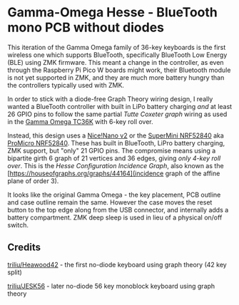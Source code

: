 
# Gamma-Omega Hesse - BlueTooth mono PCB without diodes

This iteration of the Gamma Omega family of 36-key keyboards is the first wireless one
which supports BlueTooth, specifically BlueTooth Low Energy (BLE) using ZMK firmware.
This meant a change in the controller, as even through the Raspberry Pi Pico W boards
might work, their Bluetooth module is not yet supported in ZMK, and they are much more
battery hungry than the controllers typically used with ZMK.

In order to stick with a diode-free Graph Theory wiring design, I really wanted a
BlueTooth controller with built in LiPo battery charging *and* at least 26 GPIO pins
to follow the same partial *Tutte Coxeter graph* wiring as used in the
[Gamma Omega TC36K](../tc36k/README.md) with 6-key roll over.

Instead, this design uses a [Nice!Nano v2](https://nicekeyboards.com/nice-nano)
or the [SuperMini NRF52840](https://kriscables.com/supermini-nrf52840/) aka
[ProMicro NRF52840](https://www.nologo.tech/product/otherboard/NRF52840.html).
These has built in BlueTooth, LiPro battery charging, ZMK support, but "only"
21 GPIO pins. The compromise means using a bipartite girth 6 graph of 21
vertices and 36 edges, giving *only 4-key roll over*. This is the *Hesse
Configuration Incidence Graph*, also known as the
[https://houseofgraphs.org/graphs/44164](incidence graph of the affine plane
of order 3).

It looks like the original Gamma Omega - the key placement, PCB outline and
case outline remain the same. However the case moves the reset button to the
top edge along from the USB connector, and internally adds a battery
compartment. ZMK deep sleep is used in lieu of a physical on/off switch.

## Credits

[triliu/Heawood42](https://github.com/triliu/Heawood42) - the first no-diode keyboard using graph theory (42 key split)

[triliu/JESK56](https://github.com/triliu/JESK56) - later no-diode 56 key monoblock keyboard using graph theory
